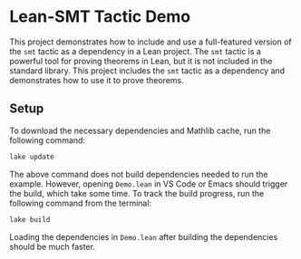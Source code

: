 # Lean-SMT Tactic Demo

This project demonstrates how to include and use a full-featured version of the `smt` tactic as a dependency in a Lean project. The `smt` tactic is a powerful tool for proving theorems in Lean, but it is not included in the standard library. This project includes the `smt` tactic as a dependency and demonstrates how to use it to prove theorems.

## Setup

To download the necessary dependencies and Mathlib cache, run the following command:

```sh
lake update
```

The above command does not build dependencies needed to run the example. However, opening `Demo.lean` in VS Code or Emacs should trigger the build, which take some time. To track the build progress, run the following command from the terminal:

```sh
lake build
```

Loading the dependencies in `Demo.lean` after building the dependencies should be much faster.

